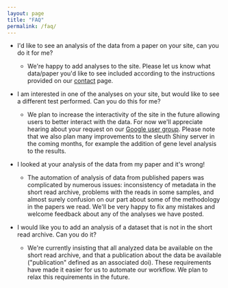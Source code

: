 ```yaml
---
layout: page
title: "FAQ"
permalink: /faq/
---
```


- I'd like to see an analysis of the data from a paper on your site, can you do it for me? 
  - We're happy to add analyses to the site. Please let us know what data/paper you'd like to see included according to the instructions provided on our [contact](http://pachterlab.github.io/lair/contact/) page. 

- I am interested in one of the analyses on your site, but would like to see a different test performed. Can you do this for me? 
  - We plan to increase the interactivity of the site in the future allowing users to better interact with the data. For now we'll appreciate hearing about your request on our [Google user group](https://groups.google.com/forum/#!forum/kallisto-sleuth-users). Please note that we also plan many improvements to the sleuth Shiny server in the coming months, for example the addition of gene level analysis to the results.

- I looked at your analysis of the data from my paper and it's wrong!
  - The automation of analysis of data from published papers was complicated by numerous issues: inconsistency of metadata in the short read archive, problems with the reads in some samples, and almost surely confusion on our part about some of the methodology in the papers we read. We'll be very happy to fix any mistakes and welcome feedback about any of the analyses we have posted.

- I would like you to add an analysis of a dataset that is not in the short read archive. Can you do it?
  - We're currently insisting that all analyzed data be available on the short read archive, and that a publication about the data be available ("publication" defined as an associated doi). These requirements have made it easier for us to automate our workflow. We plan to relax this requirements in the future.